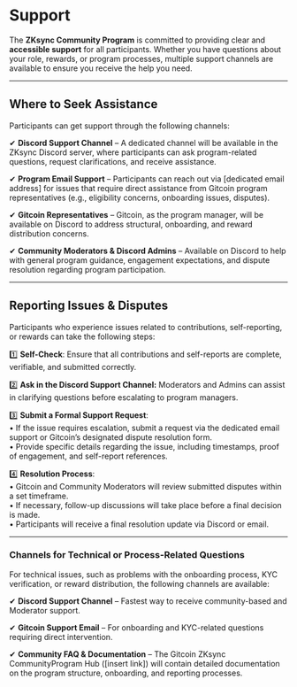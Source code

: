 # Support

The **ZKsync Community Program** is committed to providing clear and **accessible support** for all participants. Whether you have questions about your role, rewards, or program processes, multiple support channels are available to ensure you receive the help you need.

***

## Where to Seek Assistance

Participants can get support through the following channels:

✔ **Discord Support Channel** – A dedicated channel will be available in the ZKsync Discord server, where participants can ask program-related questions, request clarifications, and receive assistance.

✔ **Program Email Support** – Participants can reach out via \[dedicated email address] for issues that require direct assistance from Gitcoin program representatives (e.g., eligibility concerns, onboarding issues, disputes).

✔ **Gitcoin Representatives** – Gitcoin, as the program manager, will be available on Discord to address structural, onboarding, and reward distribution concerns.

✔ **Community Moderators & Discord Admins** – Available on Discord to help with general program guidance, engagement expectations, and dispute resolution regarding program participation.

***

## Reporting Issues & Disputes

Participants who experience issues related to contributions, self-reporting, or rewards can take the following steps:

1️⃣ **Self-Check**: Ensure that all contributions and self-reports are complete, verifiable, and submitted correctly.

2️⃣ **Ask in the Discord Support Channel:** Moderators and Admins can assist in clarifying questions before escalating to program managers.

3️⃣ **Submit a Formal Support Request**:\
• If the issue requires escalation, submit a request via the dedicated email support or Gitcoin’s designated dispute resolution form.\
• Provide specific details regarding the issue, including timestamps, proof of engagement, and self-report references.

4️⃣ **Resolution Process**:\
• Gitcoin and Community Moderators will review submitted disputes within a set timeframe.\
• If necessary, follow-up discussions will take place before a final decision is made.\
• Participants will receive a final resolution update via Discord or email.

***

### Channels for Technical or Process-Related Questions

For technical issues, such as problems with the onboarding process, KYC verification, or reward distribution, the following channels are available:

✔ **Discord Support Channel** – Fastest way to receive community-based and Moderator support.

✔ **Gitcoin Support Email** – For onboarding and KYC-related questions requiring direct intervention.

✔ **Community FAQ & Documentation** – The Gitcoin ZKsync CommunityProgram Hub (\[insert link]) will contain detailed documentation on the program structure, onboarding, and reporting processes.
